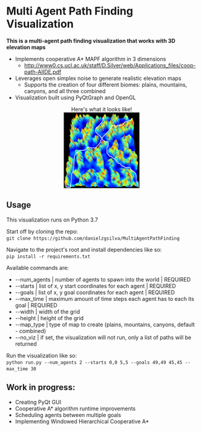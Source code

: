 # Multi Agent Path Finding Visualization

**This is a multi-agent path finding visualization that works with 3D elevation maps**
-  Implements cooperative A* MAPF algorithm in 3 dimensions
   - http://www0.cs.ucl.ac.uk/staff/D.Silver/web/Applications_files/coop-path-AIIDE.pdf
-  Leverages open simplex noise to generate realistic elevation maps
   - Supports the creation of four different biomes: plains, mountains, canyons, and all three combined
- Visualization built using PyQtGraph and OpenGL

<p align="center">Here's what it looks like!<br>
  <img src='example.PNG' width="200" height="200" alt='An example visualization' />
</p>

## Usage
This visualization runs on Python 3.7

Start off by cloning the repo:  
`git clone https://github.com/danielzgsilva/MultiAgentPathFinding`

Navigate to the project's root and install dependencies like so:  
`pip install -r requirements.txt`

Available commands are:
- --num_agents | number of agents to spawn into the world | REQUIRED
- --starts | list of x, y start coordinates for each agent | REQUIRED
- --goals | list of x, y goal coordinates for each agent | REQUIRED
- --max_time | maximum amount of time steps each agent has to each its goal | REQUIRED
- --width | width of the grid
- --height | height of the grid
- --map_type | type of map to create (plains, mountains, canyons, default - combined)
- --no_viz | if set, the visualization will not run, only a list of paths will be returned
                 
Run the visualization like so:  
`python run.py --num_agents 2 --starts 0,0 5,5 --goals 49,49 45,45 --max_time 30`

## Work in progress:
- Creating PyQt GUI
- Cooperative A* algorithm runtime improvements
- Scheduling agents between multiple goals
- Implementing Windowed Hierarchical Cooperative A* 
